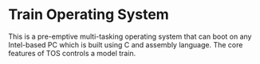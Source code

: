 # Train Operating System

This is a pre-emptive multi-tasking operating system that can boot on any Intel-based PC which is built using C and assembly language. The core features of TOS controls a model train.
